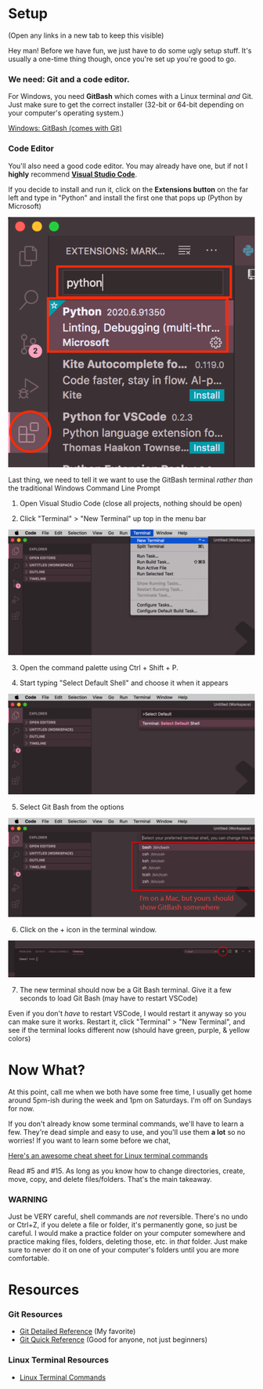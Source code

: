 # Setup
(Open any links in a new tab to keep this visible)

Hey man! Before we have fun, we just have to do some ugly setup stuff. It's usually a one-time thing though, once you're set up you're good to go. 

### We need: **Git** and a **code editor**.

For Windows, you need **GitBash** which comes with a Linux terminal *and* Git. 
Just make sure to get the correct installer (32-bit or 64-bit depending on your computer's operating system.)

[Windows: GitBash (comes with Git)](https://github.com/git-for-windows/git/releases/tag/v2.27.0.windows.1)

### Code Editor
You'll also need a good code editor. You may already have one, but if not I **highly** recommend **[Visual Studio Code](https://code.visualstudio.com/)**. 

If you decide to install and run it, click on the **Extensions button** on the far left and type in "Python" and install the first one that pops up (Python by Microsoft)

![](python-ext.png)

Last thing, we need to tell it we want to use the GitBash terminal *rather than* the traditional Windows Command Line Prompt

1. Open Visual Studio Code (close all projects, nothing should be open)

2. Click "Terminal" > "New Terminal" up top in the menu bar

![](images/new-terminal.png)

3. Open the command palette using Ctrl + Shift + P.

4. Start typing "Select Default Shell" and choose it when it appears

![](images/command-pallete-shell.png)

5. Select Git Bash from the options

![](images/select-default-shell.png)

6. Click on the + icon in the terminal window.

![](images/select-plus-sign.png)

7. The new terminal should now be a Git Bash terminal. Give it a few seconds to load Git Bash (may have to restart VSCode)

Even if you don't *have* to restart VSCode, I would restart it anyway so you can make sure it works. Restart it, click "Terminal" > "New Terminal", and see if the terminal looks different now (should have green, purple, & yellow colors)


# Now What?
At this point, call me when we both have some free time, I usually get home around 5pm-ish during the week and 1pm on Saturdays. I'm off on Sundays for now.

If you don't already know some terminal commands, we'll have to learn a few. They're dead simple and easy to use, and you'll use them **a lot** so no worries! If you want to learn some before we chat,

[Here's an awesome cheat sheet for Linux terminal commands](https://www.linuxtrainingacademy.com/linux-commands-cheat-sheet/)

Read #5 and #15. As long as you know how to change directories, create, move, copy, and delete files/folders. That's the main takeaway.

### WARNING
Just be VERY careful, shell commands are *not* reversible. There's no undo or Ctrl+Z, if you delete a file or folder, it's permanently gone, so just be careful. I would make a practice folder on your computer somewhere and practice making files, folders, deleting those, etc. in *that* folder. Just make sure to never do it on one of your computer's folders until you are more comfortable.

# Resources

### Git Resources
* [Git Detailed Reference](http://git.github.io/git-reference/) (My favorite)
* [Git Quick Reference](https://www.dataschool.io/git-quick-reference-for-beginners/) (Good for anyone, not just beginners)

### Linux Terminal Resources
* [Linux Terminal Commands](https://www.linuxtrainingacademy.com/linux-commands-cheat-sheet/)
